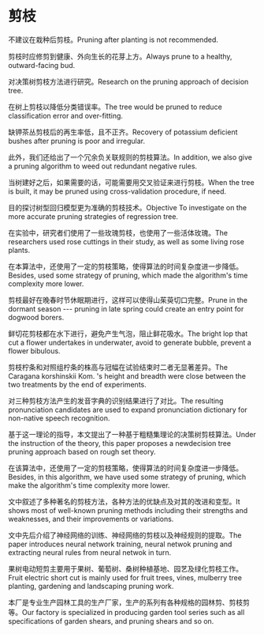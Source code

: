 # 剪枝

<p><span class="chinese">不建议在栽种后剪枝。</span><span class="english">Pruning after planting is not recommended.</span></p>

<p><span class="chinese">剪枝时应修剪到健康、外向生长的花芽上方。</span><span class="english">Always prune to a healthy, outward-facing bud.</span></p>

<p><span class="chinese">对决策树剪枝方法进行研究。</span><span class="english">Research on the pruning approach of decision tree.</span></p>

<p><span class="chinese">在树上剪枝以降低分类错误率。</span><span class="english">The tree would be pruned to reduce classification error and over-fitting.</span></p>

<p><span class="chinese">缺钾茶丛剪枝后的再生率低，且不正齐。</span><span class="english">Recovery of potassium deficient bushes after pruning is poor and irregular.</span></p>

<p><span class="chinese">此外，我们还给出了一个冗余负关联规则的剪枝算法。</span><span class="english">In addition, we also give a pruning algorithm to weed out redundant negative rules.</span></p>

<p><span class="chinese">当树建好之后，如果需要的话，可能需要用交叉验证来进行剪枝。</span><span class="english">When the tree is built, it may be pruned using cross-validation procedure, if need.</span></p>

<p><span class="chinese">目的探讨树型回归模型更为准确的剪枝技术。</span><span class="english">Objective To investigate on the more accurate pruning strategies of regression tree.</span></p>

<p><span class="chinese">在实验中，研究者们使用了一些玫瑰剪枝，也使用了一些活体玫瑰。</span><span class="english">The researchers used rose cuttings in their study, as well as some living rose plants.</span></p>

<p><span class="chinese">在本算法中，还使用了一定的剪枝策略，使得算法的时间复杂度进一步降低。</span><span class="english">Besides, used some strategy of pruning, which made the algorithm's time complexity more lower.</span></p>

<p><span class="chinese">剪枝最好在晚春时节休眠期进行，这样可以使得山茱萸切口完整。</span><span class="english">Prune in the dormant season --- pruning in late spring could create an entry point for dogwood borers.</span></p>

<p><span class="chinese">鲜切花剪枝都在水下进行，避免产生气泡，阻止鲜花吸水。</span><span class="english">The bright lop that cut a flower undertakes in underwater, avoid to generate bubble, prevent a flower bibulous.</span></p>

<p><span class="chinese">剪枝柠条和对照组柠条的株高与冠幅在试验结束时二者无显著差异。</span><span class="english">The Caragana korshinskii Kom. 's height and breadth were close between the two treatments by the end of experiments.</span></p>

<p><span class="chinese">对三种剪枝方法产生的发音字典的识别结果进行了对比。</span><span class="english">The resulting pronunciation candidates are used to expand pronunciation dictionary for non-native speech recognition.</span></p>

<p><span class="chinese">基于这一理论的指导，本文提出了一种基于粗糙集理论的决策树剪枝算法。</span><span class="english">Under the instruction of the theory, this paper proposes a newdecision tree pruning approach based on rough set theory.</span></p>

<p><span class="chinese">在该算法中，还使用了一定的剪枝策略，使得算法的时间复杂度进一步降低。</span><span class="english">Besides, in this algorithm, we have used some strategy of pruning, which make the algorithm's time complexity more lower.</span></p>

<p><span class="chinese">文中叙述了多种著名的剪枝方法，各种方法的优缺点及对其的改进和变型。</span><span class="english">It shows most of well-known pruning methods including their strengths and weaknesses, and their improvements or variations.</span></p>

<p><span class="chinese">文中先后介绍了神经网络的训练、神经网络的剪枝以及神经规则的提取。</span><span class="english">The paper introduces neural network training, neural netwok pruning and extracting neural rules from neural netwok in turn.</span></p>

<p><span class="chinese">果树电动短剪主要用于果树、葡萄树、桑树种植基地、园艺及绿化剪枝工作。</span><span class="english">Fruit electric short cut is mainly used for fruit trees, vines, mulberry tree planting, gardening and landscaping pruning work.</span></p>

<p><span class="chinese">本厂是专业生产园林工具的生产厂家，生产的系列有各种规格的园林剪、剪枝剪等。</span><span class="english">Our factory is specialized in producing garden tool series such as all specifications of garden shears, and pruning shears and so on.</span></p>

